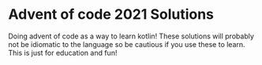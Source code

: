 # Advent of code 2021 Solutions
Doing advent of code as a way to learn kotlin! 
These solutions will probably not be idiomatic to the language so be cautious if you use these to learn. 
This is just for education and fun!
